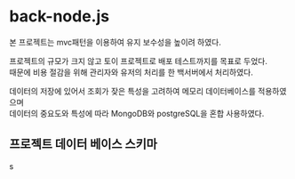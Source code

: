 # back-node.js
본 프로젝트는 mvc패턴을 이용하여 유지 보수성을 높이려 하였다.<br>

 프로젝트의 규모가 크지 않고 토이 프로젝트로 배포 테스트까지를 목표로 두었다. <br>
 때문에 비용 절감을 위해 관리자와 유저의 처리를 한 백서버에서 처리하였다. <br>

데이터의 저장에 있어서 조회가 잦은 특성을 고려하여 메모리 데이터베이스를 적용하였으며<br>
데이터의 중요도와 특성에 따라 MongoDB와 postgreSQL을 혼합 사용하였다.<br>

## 프로젝트 데이터 베이스 스키마
s
